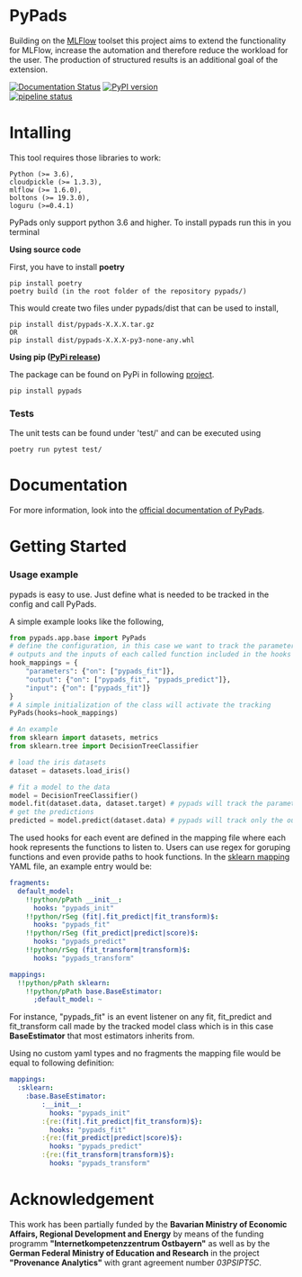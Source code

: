# PyPads
Building on the [MLFlow](https://github.com/mlflow/mlflow/) toolset this project aims to extend the functionality for MLFlow, increase the automation and therefore reduce the workload for the user. The production of structured results is an additional goal of the extension.

[![Documentation Status](https://readthedocs.org/projects/pypads/badge/?version=latest)](https://pypads.readthedocs.io/en/latest/?badge=latest)
[![PyPI version](https://badge.fury.io/py/pypads.svg)](https://badge.fury.io/py/pypads)  
[![pipeline status](https://gitlab.padim.fim.uni-passau.de/RP-17-PaDReP/pypads/badges/master/pipeline.svg)](https://gitlab.padim.fim.uni-passau.de/RP-17-PaDReP/pypads/-/commits/master)
<!--- ![Build status](https://gitlab.padim.fim.uni-passau.de/RP-17-PaDReP/ontopads/badges/master/pipeline.svg) --->

# Intalling
This tool requires those libraries to work:

    Python (>= 3.6),
    cloudpickle (>= 1.3.3),
    mlflow (>= 1.6.0),
    boltons (>= 19.3.0),
    loguru (>=0.4.1)
    
PyPads only support python 3.6 and higher. To install pypads run this in you terminal

**Using source code**

First, you have to install **poetry** 

    pip install poetry
    poetry build (in the root folder of the repository pypads/)

This would create two files under pypads/dist that can be used to install,

    pip install dist/pypads-X.X.X.tar.gz
    OR
    pip install dist/pypads-X.X.X-py3-none-any.whl
    
 
**Using pip ([PyPi release](https://pypi.org/project/pypads/))**

The package can be found on PyPi in following [project](https://pypi.org/project/pypads/).

    pip install pypads

### Tests
The unit tests can be found under 'test/' and can be executed using

    poetry run pytest test/

# Documentation

For more information, look into the [official documentation of PyPads](https://pypads.readthedocs.io/en/latest/).

# Getting Started
         
### Usage example
pypads is easy to use. Just define what is needed to be tracked in the config and call PyPads.

A simple example looks like the following,
```python
from pypads.app.base import PyPads
# define the configuration, in this case we want to track the parameters, 
# outputs and the inputs of each called function included in the hooks (pypads_fit, pypads_predict)
hook_mappings = {
    "parameters": {"on": ["pypads_fit"]},
    "output": {"on": ["pypads_fit", "pypads_predict"]},
    "input": {"on": ["pypads_fit"]}
}
# A simple initialization of the class will activate the tracking
PyPads(hooks=hook_mappings)

# An example
from sklearn import datasets, metrics
from sklearn.tree import DecisionTreeClassifier

# load the iris datasets
dataset = datasets.load_iris()

# fit a model to the data
model = DecisionTreeClassifier()
model.fit(dataset.data, dataset.target) # pypads will track the parameters, output, and input of the model fit function.
# get the predictions
predicted = model.predict(dataset.data) # pypads will track only the output of the model predict function.
```
        
        
The used hooks for each event are defined in the mapping file where each hook represents the functions to listen to.
Users can use regex for goruping functions and even provide paths to hook functions.
In the [sklearn mapping](pypads/bindings/resources/mapping/sklearn_0_19_1.yml) YAML file, an example entry would be:
```yaml
fragments:
  default_model:
    !!python/pPath __init__:
      hooks: "pypads_init"
    !!python/rSeg (fit|.fit_predict|fit_transform)$:
      hooks: "pypads_fit"
    !!python/rSeg (fit_predict|predict|score)$:
      hooks: "pypads_predict"
    !!python/rSeg (fit_transform|transform)$:
      hooks: "pypads_transform"

mappings:
  !!python/pPath sklearn:
    !!python/pPath base.BaseEstimator:
      ;default_model: ~
```
For instance, "pypads_fit" is an event listener on any fit, fit_predict and fit_transform call made by the tracked model class which is in this case **BaseEstimator** that most estimators inherits from.

Using no custom yaml types and no fragments the mapping file would be equal to following definition:
```yaml
mappings:
  :sklearn:
    :base.BaseEstimator:
        :__init__:
          hooks: "pypads_init"
        :{re:(fit|.fit_predict|fit_transform)$}:
          hooks: "pypads_fit"
        :{re:(fit_predict|predict|score)$}:
          hooks: "pypads_predict"
        :{re:(fit_transform|transform)$}:
          hooks: "pypads_transform"
```

# Acknowledgement
This work has been partially funded by the **Bavarian Ministry of Economic Affairs, Regional Development and Energy** by means of the funding programm **"Internetkompetenzzentrum Ostbayern"** as well as by the **German Federal Ministry of Education and Research** in the project **"Provenance Analytics"** with grant agreement number *03PSIPT5C*.
